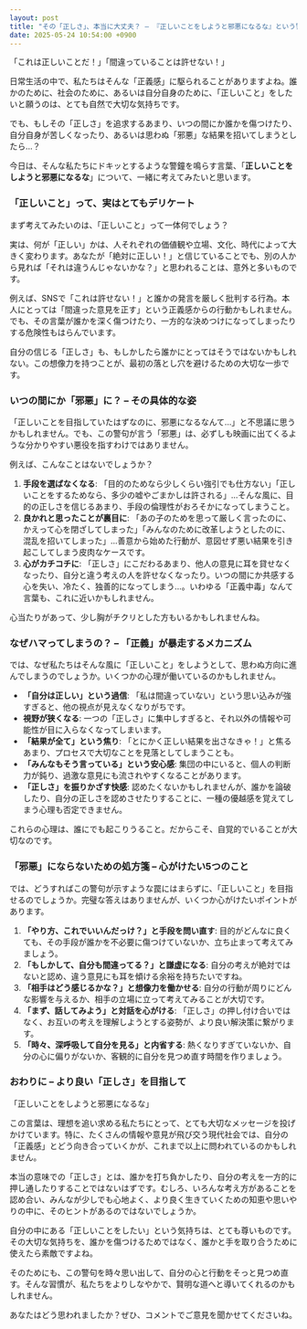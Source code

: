 ```yaml
---
layout: post
title: "その「正しさ」、本当に大丈夫？ – 『正しいことをしようと邪悪になるな』という警句に学ぶ"
date: 2025-05-24 10:54:00 +0900
---
```


「これは正しいことだ！」「間違っていることは許せない！」

日常生活の中で、私たちはそんな「正義感」に駆られることがありますよね。誰かのために、社会のために、あるいは自分自身のために、「正しいこと」をしたいと願うのは、とても自然で大切な気持ちです。

でも、もしその「正しさ」を追求するあまり、いつの間にか誰かを傷つけたり、自分自身が苦しくなったり、あるいは思わぬ「邪悪」な結果を招いてしまうとしたら…？

今日は、そんな私たちにドキッとするような警鐘を鳴らす言葉、「**正しいことをしようと邪悪になるな**」について、一緒に考えてみたいと思います。

### 「正しいこと」って、実はとてもデリケート

まず考えてみたいのは、「正しいこと」って一体何でしょう？

実は、何が「正しい」かは、人それぞれの価値観や立場、文化、時代によって大きく変わります。あなたが「絶対に正しい！」と信じていることでも、別の人から見れば「それは違うんじゃないかな？」と思われることは、意外と多いものです。

例えば、SNSで「これは許せない！」と誰かの発言を厳しく批判する行為。本人にとっては「間違った意見を正す」という正義感からの行動かもしれません。でも、その言葉が誰かを深く傷つけたり、一方的な決めつけになってしまったりする危険性もはらんでいます。

自分の信じる「正しさ」も、もしかしたら誰かにとってはそうではないかもしれない。この想像力を持つことが、最初の落とし穴を避けるための大切な一歩です。

### いつの間にか「邪悪」に？ – その具体的な姿

「正しいことを目指していたはずなのに、邪悪になるなんて…」と不思議に思うかもしれません。でも、この警句が言う「邪悪」は、必ずしも映画に出てくるような分かりやすい悪役を指すわけではありません。

例えば、こんなことはないでしょうか？

1.  **手段を選ばなくなる**: 「目的のためなら少しくらい強引でも仕方ない」「正しいことをするためなら、多少の嘘やごまかしは許される」…そんな風に、目的の正しさを信じるあまり、手段の倫理性がおろそかになってしまうこと。
2.  **良かれと思ったことが裏目に**: 「あの子のためを思って厳しく言ったのに、かえって心を閉ざしてしまった」「みんなのために改革しようとしたのに、混乱を招いてしまった」…善意から始めた行動が、意図せず悪い結果を引き起こしてしまう皮肉なケースです。
3.  **心がカチコチに**: 「正しさ」にこだわるあまり、他人の意見に耳を貸せなくなったり、自分と違う考えの人を許せなくなったり。いつの間にか共感する心を失い、冷たく、独善的になってしまう…。いわゆる「正義中毒」なんて言葉も、これに近いかもしれません。

心当たりがあって、少し胸がチクリとした方もいるかもしれませんね。

### なぜハマってしまうの？ – 「正義」が暴走するメカニズム

では、なぜ私たちはそんな風に「正しいこと」をしようとして、思わぬ方向に進んでしまうのでしょうか。いくつかの心理が働いているのかもしれません。

* **「自分は正しい」という過信**: 「私は間違っていない」という思い込みが強すぎると、他の視点が見えなくなりがちです。
* **視野が狭くなる**: 一つの「正しさ」に集中しすぎると、それ以外の情報や可能性が目に入らなくなってしまいます。
* **「結果が全て」という焦り**: 「とにかく正しい結果を出さなきゃ！」と焦るあまり、プロセスで大切なことを見落としてしまうことも。
* **「みんなもそう言っている」という安心感**: 集団の中にいると、個人の判断力が鈍り、過激な意見にも流されやすくなることがあります。
* **「正しさ」を振りかざす快感**: 認めたくないかもしれませんが、誰かを論破したり、自分の正しさを認めさせたりすることに、一種の優越感を覚えてしまう心理も否定できません。

これらの心理は、誰にでも起こりうること。だからこそ、自覚的でいることが大切なのです。

### 「邪悪」にならないための処方箋 – 心がけたい5つのこと

では、どうすればこの警句が示すような罠にはまらずに、「正しいこと」を目指せるのでしょうか。完璧な答えはありませんが、いくつか心がけたいポイントがあります。

1.  **「やり方、これでいいんだっけ？」と手段を問い直す**: 目的がどんなに良くても、その手段が誰かを不必要に傷つけていないか、立ち止まって考えてみましょう。
2.  **「もしかして、自分も間違ってる？」と謙虚になる**: 自分の考えが絶対ではないと認め、違う意見にも耳を傾ける余裕を持ちたいですね。
3.  **「相手はどう感じるかな？」と想像力を働かせる**: 自分の行動が周りにどんな影響を与えるか、相手の立場に立って考えてみることが大切です。
4.  **「まず、話してみよう」と対話を心がける**: 「正しさ」の押し付け合いではなく、お互いの考えを理解しようとする姿勢が、より良い解決策に繋がります。
5.  **「時々、深呼吸して自分を見る」と内省する**: 熱くなりすぎていないか、自分の心に偏りがないか、客観的に自分を見つめ直す時間を作りましょう。

### おわりに – より良い「正しさ」を目指して

「正しいことをしようと邪悪になるな」

この言葉は、理想を追い求める私たちにとって、とても大切なメッセージを投げかけています。特に、たくさんの情報や意見が飛び交う現代社会では、自分の「正義感」とどう向き合っていくかが、これまで以上に問われているのかもしれません。

本当の意味での「正しさ」とは、誰かを打ち負かしたり、自分の考えを一方的に押し通したりすることではないはずです。むしろ、いろんな考え方があることを認め合い、みんなが少しでも心地よく、より良く生きていくための知恵や思いやりの中に、そのヒントがあるのではないでしょうか。

自分の中にある「正しいことをしたい」という気持ちは、とても尊いものです。その大切な気持ちを、誰かを傷つけるためではなく、誰かと手を取り合うために使えたら素敵ですよね。

そのためにも、この警句を時々思い出して、自分の心と行動をそっと見つめ直す。そんな習慣が、私たちをよりしなやかで、賢明な道へと導いてくれるのかもしれません。

あなたはどう思われましたか？ぜひ、コメントでご意見を聞かせてくださいね。
